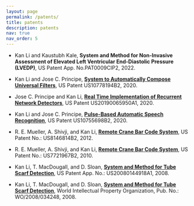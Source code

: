 ```yaml
---
layout: page
permalink: /patents/
title: patents
description: patents
nav: true
nav_order: 5
---
```


* Kan Li and Kaustubh Kale, **System and Method for Non-Invasive Assessment of Elevated Left Ventricular End-Diastolic Pressure (LVEDP)**, US Patent App. No.PAT0009CIP2, 2022.

* Kan Li and Jose C. Principe, [**System to Automatically Compose Universal Filters**](https://patents.google.com/patent/US10778194B2), US Patent US10778194B2, 2020.

* Jose C. Principe and Kan Li, [**Real Time Implementation of Recurrent Network Detectors**](https://patents.google.com/patent/US20190065950A1), US Patent US20190065950A1, 2020.

* Kan Li and Jose C. Principe, [**Pulse-Based Automatic Speech Recognition**](https://patents.google.com/patent/US10755698B2), US Patent US10755698B2, 2020.

* R. E. Mueller, A. Shivji, and Kan Li, [**Remote Crane Bar Code System**](https://patents.google.com/patent/US8146814B2), US Patent No.: US8146814B2, 2012.

* R. E. Mueller, A. Shivji, and Kan Li, [**Remote Crane Bar Code System**](https://patents.google.com/patent/US7721967B2), US Patent No.: US7721967B2, 2010.

* Kan Li, T. MacDougall, and D. Sloan, [**System and Method for Tube Scarf Detection**](https://patents.google.com/patent/US20080144918A1), US Patent App. No.:  US20080144918A1, 2008.

* Kan Li, T. MacDougall, and D. Sloan, [**System and Method for Tube Scarf Detection**](https://patentscope.wipo.int/search/en/detail.jsf?docId=WO2008034248), World Intellectual Property Organization, Pub. No.:  WO/2008/034248, 2008.
